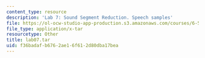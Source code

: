 ```yaml
---
content_type: resource
description: 'Lab 7: Sound Segment Reduction. Speech samples'
file: https://ol-ocw-studio-app-production.s3.amazonaws.com/courses/6-542j-laboratory-on-the-physiology-acoustics-and-perception-of-speech-fall-2005/f36badafb6762ae16f612d80dba17bea_lab07.tar
file_type: application/x-tar
resourcetype: Other
title: lab07.tar
uid: f36badaf-b676-2ae1-6f61-2d80dba17bea
---
```

